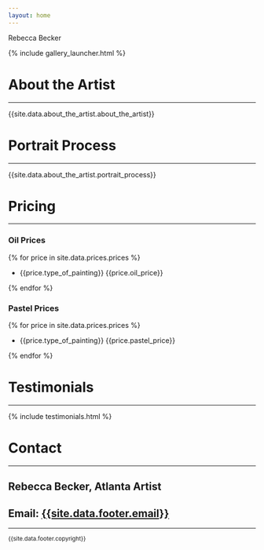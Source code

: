 ```yaml
---
layout: home
---
```


<div class="text-center" id="home">
  <div class="header">
    <div class="cursive">
      Rebecca Becker
    </div>
  </div>
</div>

{% include gallery_launcher.html %}

<div class="row" id="about">
  <div class="col col-sm-6 bio-img-wrapper">
    <div class="bio-img"></div>
  </div>
  <div class="col col-sm-6">
    <div class="about-the-artist">
      <h1 class="text-center">About the Artist</h1>
      <hr>
      <div class="big-read">
        {{site.data.about_the_artist.about_the_artist}}
      </div>
    </div>
  </div>
</div>

<div class="row">
  <div class="col col-md-12">
    <div class="portrait-process">
      <h1 class="text-center">
        Portrait Process
      </h1>
      <hr>
      <div class="big-read">
        {{site.data.about_the_artist.portrait_process}}
      </div>
    </div>
  </div>
</div>

<div class="row" id="pricing">
  <div class="col col-md-12">
    <h1 class="text-center">
      Pricing
    </h1>
    <hr>
  </div>
</div>

<div class="row">
  <div class="col col-lg-6 col-12">
    <h3 class="text-center">
      Oil Prices
    </h3>
    {% for price in site.data.prices.prices %}
      <ul class="price">
        <li>
          <span class="product">
            {{price.type_of_painting}}
          </span>
          <span class="price">
            {{price.oil_price}}
          </span>
        </li>
      </ul>
    {% endfor %}
  </div>
  <div class="col col-lg-6 col-12">
    <h3 class="text-center">
      Pastel Prices
    </h3>
    {% for price in site.data.prices.prices %}
      <ul class="price">
        <li>
          <span class="product">
            {{price.type_of_painting}}
          </span>
          <span class="price">
            {{price.pastel_price}}
          </span>
        </li>
      </ul>
    {% endfor %}
  </div>
</div>

<div class="row" id="testimonials">
  <div class="col col-md-12">
    <h1 class="text-center">
      Testimonials
    </h1>
    <hr>
  </div>
</div>

<div class="row">
  <div class="col-md-12">
    {% include testimonials.html %}
  </div>
</div>

<div class="row" id="contact">
  <div class="col col-md-12">
    <h1 class="text-center">
      Contact
    </h1>
    <hr>
  </div>
</div>

<div class="row">
  <div class="col col-md-12">
    <h2 class="text-center">Rebecca Becker, Atlanta Artist</h2>
  </div>
</div>

<div class="row">
  <div class="col col-md-12">
    <h2 class="text-center">
      Email:
      <a href="mailto:{{site.data.footer.email}}">{{site.data.footer.email}}</a>
    </h2>
  </div>
</div>

<div class="row">
  <div class="col col-md-12">
    <hr class="dashed">
  </div>
</div>

<div class="row">
  <div class="col col-md-12 text-center">
    <small>
      {{site.data.footer.copyright}}
    </small>
    <br>
    <br>
  </div>
</div>
